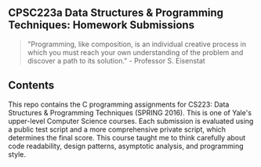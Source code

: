 ## CPSC223a Data Structures & Programming Techniques: Homework Submissions

> "Programming, like composition, is an individual creative process in which you
  must reach your own understanding of the problem and discover a path to its
  solution." - Professor S. Eisenstat

## Contents

This repo contains the C programming assignments for CS223: Data Structures & Programming Techniques (SPRING 2016). This is one of Yale's upper-level Computer Science courses. Each submission is evaluated using a public test script and a more comprehensive private script, which determines the final score. This course taught me to think carefully about code readability, design patterns, asymptotic analysis, and programming style.
